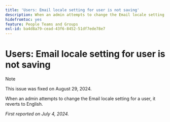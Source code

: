 ```yaml
---
title: 'Users: Email locale setting for user is not saving'
description: When an admin attempts to change the Email locale setting for a user, it reverts to English.
hidefromtoc: yes
feature: People Teams and Groups
exl-id: ba4d8a79-cead-43f6-8452-51df7ede78e7
---
```

# Users: Email locale setting for user is not saving

>[!NOTE]
>
>This issue was fixed on August 29, 2024.

When an admin attempts to change the Email locale setting for a user, it reverts to English.

_First reported on July 4, 2024._
